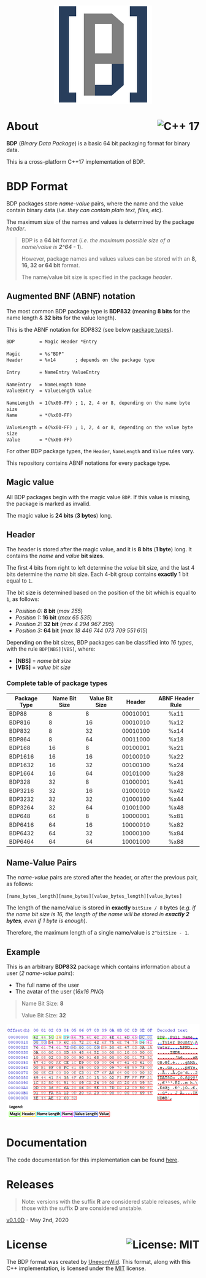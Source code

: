 <p align="center">
  <img src="public/logo.png" alt="BDP">
</p>

# About <a href="https://en.wikipedia.org/wiki/C%2B%2B17"><img align="right" src="https://img.shields.io/badge/C%2B%2B-17-00599C?logo=C%2B%2B" alt="C++ 17" /></a>
**BDP** (_Binary Data Package_) is a basic 64 bit packaging format for binary data.

This is a cross-platform C++17 implementation of BDP.

# BDP Format

BDP packages store _name-value_ pairs, where the name and the value contain binary data (_i.e. they can contain plain text, files, etc_).

The maximum size of the names and values is determined by the package _header_.

> BDP is a **64 bit** format (_i.e. the maximum possible size of a name/value is **2^64 - 1**_).
>
> However, package names and values values can be stored with an **8, 16, 32 or 64 bit** format.
>
> The name/value bit size is specified in the package _header_.

## Augmented BNF (ABNF) notation

The most common BDP package type is **BDP832** (meaning **8 bits** for the name length & **32 bits** for the value length).

This is the ABNF notation for BDP832 (see below [package types](https://github.com/UnexomWid/BDP#complete-table-of-package-types)).

```abnf
BDP         = Magic Header *Entry

Magic       = %s"BDP"
Header      = %x14       ; depends on the package type

Entry       = NameEntry ValueEntry

NameEntry   = NameLength Name
ValueEntry  = ValueLength Value

NameLength  = 1(%x00-FF) ; 1, 2, 4 or 8, depending on the name byte size
Name        = *(%x00-FF)

ValueLength = 4(%x00-FF) ; 1, 2, 4 or 8, depending on the value byte size
Value       = *(%x00-FF)
```

For other BDP package types, the `Header`, `NameLength` and `Value` rules vary.

This repository contains ABNF notations for every package type.

## Magic value

All BDP packages begin with the magic value `BDP`. If this value is missing, the package is marked as invalid.

The magic value is **24 bits** (**3 bytes**) long.

## Header

The header is stored after the magic value, and it is **8 bits** (**1 byte**) long. It contains the _name_ and _value_ **bit sizes**.

The first 4 bits from right to left determine the _value_ bit size, and the last 4 bits  determine the _name_ bit size. Each 4-bit group contains **exactly** 1 bit equal to `1`.

The bit size is determined based on the position of the bit which is equal to `1`, as follows:

* _Position 0:_ **8 bit** (_max 255_)
* _Position 1:_ **16 bit** (_max 65 535_)
* _Position 2:_ **32 bit** (_max 4 294 967 295_)
* _Position 3:_ **64 bit** (_max 18 446 744 073 709 551 615_)

Depending on the bit sizes, BDP packages can be classified into _16 types_, with the rule `BDP[NBS][VBS]`, where:

* **[NBS]** = _name bit size_
* **[VBS]** = _value bit size_

### Complete table of package types

| Package Type | Name Bit Size | Value Bit Size | Header   | ABNF Header Rule |
|--------------|---------------|----------------|----------|:----------------:|
| BDP88        | 8             | 8              | 00010001 |       %x11       |
| BDP816       | 8             | 16             | 00010010 |       %x12       |
| BDP832       | 8             | 32             | 00010100 |       %x14       |
| BDP864       | 8             | 64             | 00011000 |       %x18       |
| BDP168       | 16            | 8              | 00100001 |       %x21       |
| BDP1616      | 16            | 16             | 00100010 |       %x22       |
| BDP1632      | 16            | 32             | 00100100 |       %x24       |
| BDP1664      | 16            | 64             | 00101000 |       %x28       |
| BDP328       | 32            | 8              | 01000001 |       %x41       |
| BDP3216      | 32            | 16             | 01000010 |       %x42       |
| BDP3232      | 32            | 32             | 01000100 |       %x44       |
| BDP3264      | 32            | 64             | 01001000 |       %x48       |
| BDP648       | 64            | 8              | 10000001 |       %x81       |
| BDP6416      | 64            | 16             | 10000010 |       %x82       |
| BDP6432      | 64            | 32             | 10000100 |       %x84       |
| BDP6464      | 64            | 64             | 10001000 |       %x88       |

## Name-Value Pairs

The _name-value_ pairs are stored after the header, or after the previous pair, as follows:

`[name_bytes_length][name_bytes][value_bytes_length][value_bytes]`

The length of the name/value is stored in **exactly** `bitSize / 8` bytes (_e.g. if the name bit size is 16, the length of the name will be stored in **exactly 2 bytes**, even if 1 byte is enough_).

Therefore, the maximum length of a single name/value is `2^bitSize - 1`.

## Example

This is an arbitrary **BDP832** package which contains information about a user (_2 name-value pairs_):

* The full name of the user
* The avatar of the user (_16x16 PNG_)

> Name Bit Size: **8**
>
> Value Bit Size: **32**

<p align="center">
   <img src="public/bdp832.png" alt="BDP">
</p>

# Documentation

The code documentation for this implementation can be found [here](https://github.com/UnexomWid/BDP/tree/master/docs).

# Releases

>Note: versions with the suffix **R** are considered stable releases, while those with the suffix **D** are considered unstable.

[v0.1.0D](https://github.com/UnexomWid/BDP/releases/tag/v0.1.0D) - May 2nd, 2020

# License <a href="https://github.com/UnexomWid/BDP/blob/master/LICENSE"><img align="right" src="https://img.shields.io/badge/License-MIT-blue.svg" alt="License: MIT" /></a>
The BDP format was created by [UnexomWid](https://uw.exom.dev). This format, along with this C++ implementation, is licensed under the [MIT](https://github.com/UnexomWid/BDP/blob/master/LICENSE) license.
